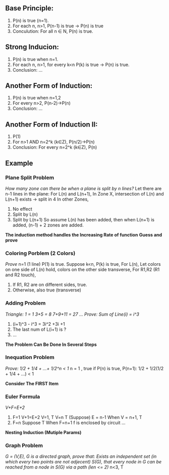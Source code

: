 ## Base Principle:
1. P(n) is true (n=1).
2. For each n, n>1, P(n-1) is true -> P(n) is true
3. Conculution: For all n ∈ N, P(n) is true.

## Strong Inducion:
1. P(n) is true when n=1.
2. For each n, n>1, for every k<n P(k) is true -> P(n) is true.
3. Conclusion: ...

## Another Form of Induction:
1. P(n) is true when n=1,2
2. For every n>2, P(n-2)->P(n)
3. Conclusion: ...

## Another Form of Induction II:
1. P(1)
2. For n>1 AND n=2^k (k∈Z), P(n/2)->P(n)
3. Conclusion: For every n=2^k (k∈Z), P(n)


## Example
### Plane Split Problem
_How many zone can there be when a plane is split by n lines?_
Let there are n-1 lines in the plane:
For L(n) and L(n+1),
In Zone X, intersection of L(n) and L(n+1) exists -> split in 4
In other Zones, 
1) No effect
2) Split by L(n)
3) Split by L(n+1)
So assume L(n) has been added, then when L(n+1) is added, 
(n-1) + 2 zones are added.

**The induction method handles the Increasing Rate of function**
**Guess and prove**

### Coloring Porblem (2 Colors)
_Prove_
n=1 (1 line) P(1) is true.
Suppose k<n, P(k) is true,
For L(n),
Let colors on one side of L(n) hold, colors on the other side transverse,
For R1,R2 (R1 and R2 touch),
1. If R1, R2 are on different sides, true.
2. Otherwise, also true (transverse)

### Adding Problem
_Triangle:
1 = 1
3+5 = 8
7+9+11 = 27
...
Prove: Sum of Line(i) = i^3_
1. (i+1)^3 - i^3 = 3i^2 +3i +1
2. The last num of L(i+1) is ?
3. ...

**The Problem Can Be Done In Several Steps**

### Inequation Problem
_Prove: 1/2 + 1/4 + ...+ 1/2^n < 1_
n = 1 , true
if P(n) is true,
P(n+1):
1/2 + 1/2(1/2 + 1/4 + ...) < 1

**Consider The FIRST Item**

### Euler Formula
_V+F=E+2_
1. F=1
	V+1=E+2
	V=1, T
	V=n T (Suppose)
	E = n-1
	When V = n+1, T
2. F=n
	Suppose T
	When F=n+1
	f is enclosed by circuit
	...

**Nesting Induction (Mutiple Params)**

### Graph Problem
_G = (V,E), G is a directed graph, prove that:
Exists an independent set (in which every two points are not adjecent) S(G),
that every node in G can be reached from a node in S(G) via a path (len <= 2)_
n<3, T

